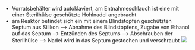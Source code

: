 - Vorratsbehälter wird autoklaviert, am Entnahmeschlauch ist eine mit einer Sterilhülse geschützte Hohlnadel angebracht 
- am Reaktor befindet sich ein mit einem Blindstopfen geschützten Septum aus Silikon --> Abnahme des Blindstopfens, Zugabe von Ethanol auf das Septum --> Entzünden des Septums --> Abschrauben der Sterilhülse --> Nadel wird in das Septum gestochen und verschraubt
![](Pasted%20image%2020250812112042.png)
